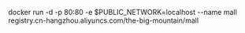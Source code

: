 docker run -d -p 80:80 -e $PUBLIC_NETWORK=localhost --name mall registry.cn-hangzhou.aliyuncs.com/the-big-mountain/mall
